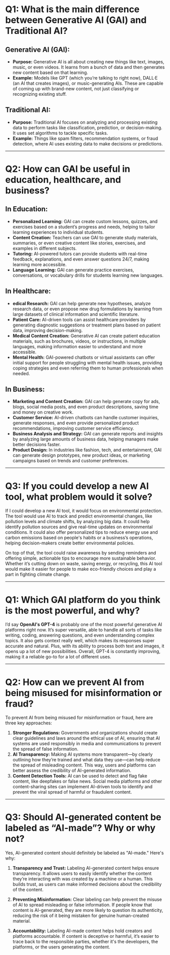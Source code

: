 # Q1: What is the main difference between Generative AI (GAI) and Traditional AI?
## Generative AI (GAI):
- **Purpose:** Generative AI is all about creating new things like text, images, music, or even videos. It learns from a bunch of data and then generates new content based on that learning.
- **Example:** Models like GPT (which you’re talking to right now), DALL·E (an AI that creates images), or music-generating AIs. These are capable of coming up with brand-new content, not just classifying or recognizing existing stuff.

## Traditional AI:
- **Purpose:** Traditional AI focuses on analyzing and processing existing data to perform tasks like classification, prediction, or decision-making. It uses set algorithms to tackle specific tasks.
- **Example:** Things like spam filters, recommendation systems, or fraud detection, where AI uses existing data to make decisions or predictions.
***
# Q2: How can GAI be useful in education, healthcare, and business?

## In Education:
- **Personalized Learning:** GAI can create custom lessons, quizzes, and exercises based on a student’s progress and needs, helping to tailor learning experiences to individual students.
- **Content Creation:** Teachers can use GAI to generate study materials, summaries, or even creative content like stories, exercises, and examples in different subjects.
- **Tutoring:** AI-powered tutors can provide students with real-time feedback, explanations, and even answer questions 24/7, making learning more accessible.
- **Language Learning:** GAI can generate practice exercises, conversations, or vocabulary drills for students learning new languages.
## In Healthcare:
- **edical Research:** GAI can help generate new hypotheses, analyze research data, or even propose new drug formulations by learning from large datasets of clinical information and scientific literature.
- **Patient Care:** AI-driven tools can assist healthcare providers by generating diagnostic suggestions or treatment plans based on patient data, improving decision-making.
- **Medical Content Creation:** Generative AI can create patient education materials, such as brochures, videos, or instructions, in multiple languages, making information easier to understand and more accessible.
- **Mental Health:** GAI-powered chatbots or virtual assistants can offer initial support for people struggling with mental health issues, providing coping strategies and even referring them to human professionals when needed.
## In Business:
- **Marketing and Content Creation:** GAI can help generate copy for ads, blogs, social media posts, and even product descriptions, saving time and money on creative work.
- **Customer Service:** AI-driven chatbots can handle customer inquiries, generate responses, and even provide personalized product recommendations, improving customer service efficiency.
- **Business Analysis and Strategy:** GAI can generate reports and insights by analyzing large amounts of business data, helping managers make better decisions faster.
- **Product Design:** In industries like fashion, tech, and entertainment, GAI can generate design prototypes, new product ideas, or marketing campaigns based on trends and customer preferences.
***
# Q3: If you could develop a new AI tool, what problem would it solve?
If I could develop a new AI tool, it would focus on environmental protection. The tool would use AI to track and predict environmental changes, like pollution levels and climate shifts, by analyzing big data. It could help identify pollution sources and give real-time updates on environmental conditions. It could also offer personalized tips to reduce energy use and carbon emissions based on people's habits or a business’s operations, helping decision-makers create better environmental policies.

On top of that, the tool could raise awareness by sending reminders and offering simple, actionable tips to encourage more sustainable behavior. Whether it’s cutting down on waste, saving energy, or recycling, this AI tool would make it easier for people to make eco-friendly choices and play a part in fighting climate change.
***
# Q1: Which GAI platform do you think is the most powerful, and why?
I’d say **OpenAI's GPT-4** is probably one of the most powerful generative AI platforms right now. It’s super versatile, able to handle all sorts of tasks like writing, coding, answering questions, and even understanding complex topics. It also gets context really well, which makes its responses super accurate and natural. Plus, with its ability to process both text and images, it opens up a lot of new possibilities. Overall, GPT-4 is constantly improving, making it a reliable go-to for a lot of different uses.
***
# Q2: How can we prevent AI from being misused for misinformation or fraud?

To prevent AI from being misused for misinformation or fraud, here are three key approaches:

1. **Stronger Regulations:** Governments and organizations should create clear guidelines and laws around the ethical use of AI, ensuring that AI systems are used responsibly in media and communications to prevent the spread of false information.
2. **AI Transparency:** Making AI systems more transparent—by clearly outlining how they’re trained and what data they use—can help reduce the spread of misleading content. This way, users and platforms can better assess the credibility of AI-generated information.
3. **Content Detection Tools:** AI can be used to detect and flag fake content, like deepfakes or false news. Social media platforms and other content-sharing sites can implement AI-driven tools to identify and prevent the viral spread of harmful or fraudulent content.
***
# Q3: Should AI-generated content be labeled as “AI-made”? Why or why not?
Yes, AI-generated content should definitely be labeled as "AI-made." Here's why:

1. **Transparency and Trust:** Labeling AI-generated content helps ensure transparency. It allows users to easily identify whether the content they’re interacting with was created by a machine or a human. This builds trust, as users can make informed decisions about the credibility of the content.

2. **Preventing Misinformation:** Clear labeling can help prevent the misuse of AI to spread misleading or false information. If people know that content is AI-generated, they are more likely to question its authenticity, reducing the risk of it being mistaken for genuine human-created material.

3. **Accountability:** Labeling AI-made content helps hold creators and platforms accountable. If content is deceptive or harmful, it’s easier to trace back to the responsible parties, whether it's the developers, the platforms, or the users generating the content.













